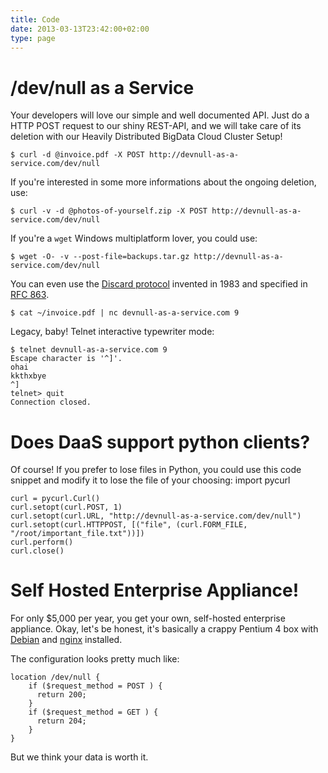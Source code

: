 ```yaml
---
title: Code
date: 2013-03-13T23:42:00+02:00
type: page
---
```


# /dev/null as a Service

Your developers will love our simple and well documented API.
Just do a HTTP POST request to our shiny REST-API, and we will take care of its deletion with
our Heavily Distributed BigData Cloud Cluster Setup!

    $ curl -d @invoice.pdf -X POST http://devnull-as-a-service.com/dev/null

If you're interested in some more informations about the ongoing deletion, use:

    $ curl -v -d @photos-of-yourself.zip -X POST http://devnull-as-a-service.com/dev/null

If you're a `wget` Windows multiplatform lover, you could use:

    $ wget -O- -v --post-file=backups.tar.gz http://devnull-as-a-service.com/dev/null

You can even use the [Discard protocol](https://en.wikipedia.org/wiki/Discard_Protocol) invented in 1983 and specified
in [RFC 863](https://tools.ietf.org/html/rfc863).

    $ cat ~/invoice.pdf | nc devnull-as-a-service.com 9

Legacy, baby! Telnet interactive typewriter mode:

    $ telnet devnull-as-a-service.com 9
    Escape character is '^]'.
    ohai
    kkthxbye
    ^]
    telnet> quit
    Connection closed.

# Does DaaS support python clients?

Of course! If you prefer to lose files in Python, you could use this code snippet and modify it to lose the file of your choosing:
    import pycurl

    curl = pycurl.Curl()
    curl.setopt(curl.POST, 1)
    curl.setopt(curl.URL, "http://devnull-as-a-service.com/dev/null")
    curl.setopt(curl.HTTPPOST, [("file", (curl.FORM_FILE, "/root/important_file.txt"))])
    curl.perform()
    curl.close()

# Self Hosted Enterprise Appliance!

For only $5,000 per year, you get your own, self-hosted enterprise appliance.
Okay, let's be honest, it's basically a crappy Pentium 4 box with [Debian](http://debian.org)
and [nginx](http://nginx.org) installed.

The configuration looks pretty much like:

    location /dev/null {
        if ($request_method = POST ) {
          return 200;
        }
        if ($request_method = GET ) {
          return 204;
        }
    }

But we think your data is worth it.
